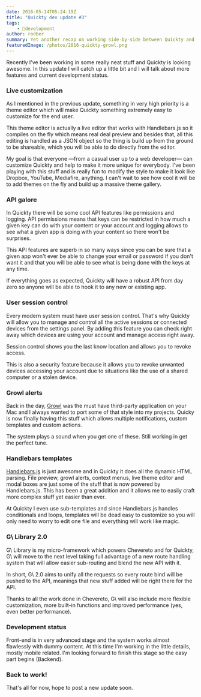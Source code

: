 ```yaml
---
date: 2016-05-14T05:24:19Z
title: "Quickty dev update #3"
tags:
    - 🔬development
author: rodber
summary: Yet another recap on working side-by-side between Quickty and Chevereto.
featuredImage: /photos/2016-quickty-growl.png
---
```


Recently I've been working in some really neat stuff and Quickty is looking awesome. In this update I will catch up a little bit and I will talk about more features and current development status.

### Live customization

As I mentioned in the previous update, something in very high priority is a theme editor which will make Quickty something extremely easy to customize for the end user.

This theme editor is actually a live editor that works with Handlebars.js so it compiles on the fly which means real deal preview and besides that, all this editing is handled as a JSON object so the thing is build up from the ground to be shareable, which you will be able to do directly from the editor.

My goal is that everyone —from a casual user up to a web developer— can customize Quickty and help to make it more unique for everybody. I've been playing with this stuff and is really fun to modify the style to make it look like Dropbox, YouTube, Mediafire, anything. I can't wait to see how cool it will be to add themes on the fly and build up a massive theme gallery.

### API galore

In Quickty there will be some cool API features like permissions and logging. API permissions means that keys can be restricted in how much a given key can do with your content or your account and logging allows to see what a given app is doing with your content so there won't be surprises.

This API features are superb in so many ways since you can be sure that a given app won't ever be able to change your email or password if you don't want it and that you will be able to see what is being done with the keys at any time.

If everything goes as expected, Quickty will have a robust API from day zero so anyone will be able to hook it to any new or existing app.

### User session control

Every modern system must have user session control. That's why Quickty will allow you to manage and control all the active sessions or connected devices from the settings panel. By adding this feature you can check right away which devices are using your account and manage access right away.

Session control shows you the last know location and allows you to revoke access.

This is also a security feature because it allows you to revoke unwanted devices accessing your account due to situations like the use of a shared computer or a stolen device.

### Growl alerts

Back in the day, [Growl](https://growl.info/) was the must have third-party application on your Mac and I always wanted to port some of that style into my projects. Quicky is now finally having this stuff which allows multiple notifications, custom templates and custom actions.

The system plays a sound when you get one of these. Still working in get the perfect tune.

### Handlebars templates

[Handlebars.js](https://handlebarsjs.com/) is just awesome and in Quickty it does all the dynamic HTML parsing. File preview, growl alerts, context menus, live theme editor and modal boxes are just some of the stuff that is now powered by Handlebars.js. This has been a great addition and it allows me to easily craft more complex stuff yet easier than ever.

At Quickty I even use sub-templates and since Handlebars.js handles conditionals and loops, templates will be dead easy to customize so you will only need to worry to edit one file and everything will work like magic.

### G\ Library 2.0

G\ Library is my micro-framework which powers Chevereto and for Quickty, G\ will move to the next level taking full advantage of a new route handling system that will allow easier sub-routing and blend the new API with it.

In short, G\ 2.0 aims to unify all the requests so every route bind will be pushed to the API, meanings that new stuff added will be right there for the API.

Thanks to all the work done in Chevereto, G\ will also include more flexible customization, more built-in functions and improved performance (yes, even better performance).

### Development status

Front-end is in very advanced stage and the system works almost flawlessly with dummy content. At this time I'm working in the little details, mostly mobile related. I'm looking forward to finish this stage so the easy part begins (Backend).

### Back to work!

That's all for now, hope to post a new update soon.
